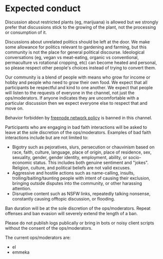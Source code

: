 # Expected conduct

Discussion about restricted plants (eg, marijuana) is allowed but we strongly prefer that discussions stick to the growing of the plant, not the processing or consumption of it.

Discussions about unrelated politics should be left at the door. We make some allowance for politics relevant to gardening and farming, but this community is not the place for general political discourse. Ideological conversations (eg, vegan vs meat-eating, organic vs conventional, permaculture vs rotational cropping, etc) can become heated and personal, so please respect other people's choices instead of trying to convert them.

Our community is a blend of people with means who grow for income or hobby and people who need to grow their own food. We expect that all participants be respectful and kind to one another. We expect that people will listen to the requests of everyone in the channel, not just the ops/moderators. If anyone indicates they are uncomfortable with a particular discussion then we expect everyone else to respect that and move on.

Behavior forbidden by [freenode network policy](https://freenode.net/policies#off-topic-use) is banned in this channel.

Participants who are engaging in bad faith interactions will be asked to leave at the sole discretion of the ops/moderators. Examples of bad faith interactions include but are not limited to:

* Bigotry such as pejoratives, slurs, persecution or chauvinism based on race, faith, culture, language, place of origin, place of residence, sex, sexuality, gender, gender identity, employment, ability, or socio-economic status. This includes both genuine sentiment and "jokes". Religion, culture, and political beliefs are not valid excuses.
* Aggressive and hostile actions such as name-calling, insults, trolling/baiting/taunting people with intent of causing their exclusion, bringing outside disputes into the community, or other harassing attention.
* Disruptive content such as NSFW links, repeatedly talking nonsense, constantly causing offtopic discussion, or flooding.

Ban duration will be at the sole discretion of the ops/moderators. Repeat offenses and ban evasion will severely extend the length of a ban.

Please do not publish logs publically or bring in bots or noisy client scripts without the consent of the ops/moderators.

The current ops/moderators are:
* el
* emmeka
